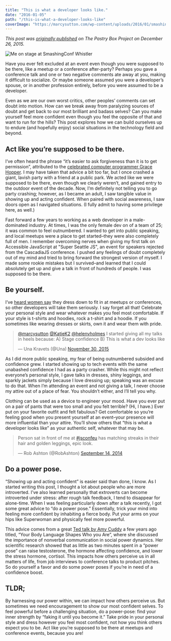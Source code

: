 ```yaml
---
title: "This is what a developer looks like."
date: "2016-01-05"
path: "/this-is-what-a-developer-looks-like"
coverImage: "https://marcysutton.com/wp-content/uploads/2016/01/smashingconf-whistler.jpg"
---
```


_This post was [originally published](https://the-pastry-box-project.net/marcy-sutton/2015-december-26) on The Pastry Box Project on December 26, 2015._

![Me on stage at SmashingConf Whistler](https://marcysutton.com/wp-content/uploads/2016/01/smashingconf-whistler.jpg)

Have you ever felt excluded at an event even though you were supposed to be there, like a meetup or a conference after-party? Perhaps you gave a conference talk and one or two negative comments ate away at you, making it difficult to socialize. Or maybe someone assumed you were a developer’s spouse, or in another profession entirely, before you were assumed to be a developer.

Even as we are our own worst critics, other peoples’ comments can set doubt into motion. How can we break away from paralyzing sources of doubt and get back to our most brilliant and badass selves? Can you make yourself feel more confident even though you feel the opposite of that and want to run for the hills? This post explores how we can build ourselves up to endure (and hopefully enjoy) social situations in the technology field and beyond.

## Act like you’re supposed to be there.

I’ve often heard the phrase “it’s easier to ask forgiveness than it is to get permission”, attributed to the [celebrated computer programmer Grace Hopper](https://en.wikiquote.org/wiki/Grace_Hopper). I may have taken that advice a bit too far, but I once crashed a giant, lavish party with a friend at a public park. We acted like we were supposed to be there, even though we clearly weren’t, and gained entry to the outdoor event of the decade. Now, I’m definitely not telling you to go party crashing; however, as I became an adult, I saw tangible value in showing up and acting confident. When paired with social awareness, I saw doors open as I navigated situations. (I fully admit to having some privilege here, as well.)

Fast forward a few years to working as a web developer in a male-dominated industry. At times, I was the only female dev on of a team of 25; it was common to feel outnumbered. I wanted to get into public speaking, and local meetups were a place to get started–they were also completely full of men. I remember overcoming nerves when giving my first talk on Accessible JavaScript at "Super Seattle JS", an event for speakers rejected from the CascadiaJS conference. I pushed any feelings of doubt completely out of my mind and tried to bring forward the strongest version of myself. I made some rookie mistakes but I survived–and learned that I could absolutely get up and give a talk in front of hundreds of people. I was supposed to be there.

## Be yourself.

I’ve [heard women say](https://medium.com/@sailorhg/coding-like-a-girl-595b90791cce#.n7zjiids9) they dress down to fit in at meetups or conferences, so other developers will take them seriously. I say forget all that! Celebrate your personal style and wear whatever makes you feel most comfortable. If your style is t-shirts and hoodies, rock a t-shirt and a hoodie. If you sometimes like wearing dresses or skirts, own it and wear them with pride.

<blockquote class="twitter-tweet" lang="en"><p lang="en" dir="ltr"><a href="https://twitter.com/marcysutton">@marcysutton</a> <a href="https://twitter.com/KatieK2">@KatieK2</a> <a href="https://twitter.com/helenvholmes">@helenvholmes</a> I started giving all my talks in heels because: A) Stage confidence B) This is what a dev looks like</p>— Una Kravets (@Una) <a href="https://twitter.com/Una/status/671403745557749760">November 30, 2015</a></blockquote>
<script async src="//platform.twitter.com/widgets.js" charset="utf-8"></script>

As I did more public speaking, my fear of being outnumbered subsided and confidence grew. I started showing up to tech events with the same unabashed confidence I had as a party crasher. While this might not reflect everyone’s personal style, I gave talks in dresses, shiny leggings, and sparkly jackets simply because I love dressing up; speaking was an excuse to do that. When I’m attending an event and not giving a talk, I never choose my attire out of a place of fear. You shouldn’t either, and I’ll tell you why.

Clothing can be used as a device to engineer your mood. Have you ever put on a pair of pants that were too small and you felt terrible? (Hi, I have.) Ever put on your favorite outfit and felt fabulous? Get comfortable so you’re feeling good when you present yourself at an event–your presence will more influential than your attire. You’ll show others that “this is what a developer looks like” as your authentic self, whatever that may be.

<blockquote class="twitter-tweet" lang="en"><p lang="en" dir="ltr">Person sat in front of me at <a href="https://twitter.com/hashtag/jsconfeu?src=hash">#jsconfeu</a> has matching streaks in their hair and golden leggings, epic look.</p>— Rob Ashton (@RobAshton) <a href="https://twitter.com/RobAshton/status/511060979137126400">September 14, 2014</a></blockquote>
<script async src="//platform.twitter.com/widgets.js" charset="utf-8"></script>

## Do a power pose.

“Showing up and acting confident” is easier said than done, I know. As I started writing this post, I thought a lot about people who are more introverted. I’ve also learned personally that extroverts can become introverted under stress: after rough talk feedback, I tend to disappear for alone-time. When I was feeling particularly down after a talk recently, I got some great advice to “do a power pose.” Essentially, trick your mind into feeling more confident by inhabiting a fierce body. Put your arms on your hips like Superwoman and physically feel more powerful.

This advice comes from a great [Ted talk by Amy Cuddy](https://www.ted.com/talks/amy_cuddy_your_body_language_shapes_who_you_are?language=en) a few years ago titled, “Your Body Language Shapes Who you Are”, where she discussed the importance of nonverbal communication in social power dynamics. Her scientific research showed that as little as two minutes spent in a “power pose” can raise testosterone, the hormone affecting confidence, and lower the stress hormone, cortisol. This impacts how others perceive us in all matters of life, from job interviews to conference talks to product pitches. So do yourself a favor and do some power poses if you’re in need of a confidence boost.

## TLDR;

By harnessing our power within, we can impact how others perceive us. But sometimes we need encouragement to show our most confident selves. To feel powerful before a challenging situation, do a power-pose: find your inner strength by “faking it until you become it.” Take pride in your personal style and dress however you feel most confident, not how you think others expect you to be. Act like you’re supposed to be there at meetups and conference events, because you are!
